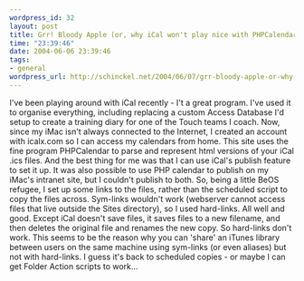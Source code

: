 ```yaml
--- 
wordpress_id: 32
layout: post
title: Grr! Bloody Apple (or, why iCal won't play nice with PHPCalendar)
time: "23:39:46"
date: 2004-06-06 23:39:46
tags: 
- general
wordpress_url: http://schinckel.net/2004/06/07/grr-bloody-apple-or-why-ical-wont-play-nice-with-phpcalendar/
---
```

I've been playing around with iCal recently - I't a great program. I've used it to organise everything, including replacing a custom Access Database I'd setup to create a training diary for one of the Touch teams I coach. Now, since my iMac isn't always connected to the Internet, I created an account with icalx.com so I can access my calendars from home. This site uses the fine program PHPCalendar to parse and represent html versions of your iCal .ics files. And the best thing for me was that I can use iCal's publish feature to set it up. It was also possible to use PHP calendar to publish on my iMac's intranet site, but I couldn't publish to both. So, being a little BeOS refugee, I set up some links to the files, rather than the scheduled script to copy the files across. Sym-links wouldn't work (webserver cannot access files that live outside the Sites directory), so I used hard-links. All well and good. Except iCal doesn't save files, it saves files to a new filename, and then deletes the original file and renames the new copy. So hard-links don't work. This seems to be the reason why you can 'share' an iTunes library between users on the same machine using sym-links (or even aliases) but not with hard-links. I guess it's back to scheduled copies - or maybe I can get Folder Action scripts to work... 
